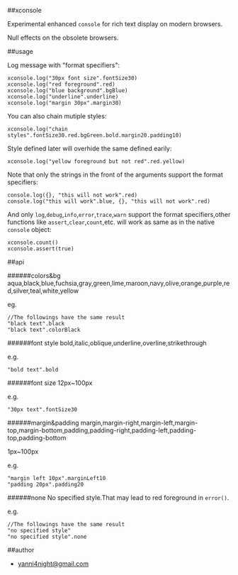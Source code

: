 ##xconsole

Experimental enhanced `console` for rich text display on modern browsers.

Null effects on the obsolete browsers.

##usage

Log message with "format specifiers":

    
    xconsole.log("30px font size".fontSize30)
    xconsole.log("red foreground".red)
    xconsole.log("blue background".bgBlue)
    xconsole.log("underline".underline)
    xconsole.log("margin 30px".margin30)

You can also chain mutiple styles:

    
    xconsole.log("chain styles".fontSize30.red.bgGreen.bold.margin20.padding10)

Style defined later will overhide the same defined earily:

    
    xconsole.log("yellow foreground but not red".red.yellow)

Note that only the strings in the front of the arguments support the format specifiers:

    
    console.log({}, "this will not work".red)
    console.log("this will work".blue, {}, "this will not work".red)

And only `log`,`debug`,`info`,`error`,`trace`,`warn` support the format specifiers,other functions like `assert`,`clear`,`count`,etc. will work as same as in the native `console` object:

    
    xconsole.count()
    xconsole.assert(true)


##api

######colors&bg
aqua,black,blue,fuchsia,gray,green,lime,maroon,navy,olive,orange,purple,red,silver,teal,white,yellow

eg.
    
    //The followings have the same result
    "black text".black
    "black text".colorBlack

######font style
bold,italic,oblique,underline,overline,strikethrough

e.g.
    
    "bold text".bold

######font size
12px~100px

e.g.
    
    "30px text".fontSize30

######margin&padding
margin,margin-right,margin-left,margin-top,margin-bottom,padding,padding-right,padding-left,padding-top,padding-bottom

1px~100px

e.g.
    
    "margin left 10px".marginLeft10
    "padding 20px".padding20

######none
No specified style.That may lead to red foreground in `error()`.

e.g.
    
    //The followings have the same result
    "no specified style"
    "no specified style".none


##author
 - <yanni4night@gmail.com>
